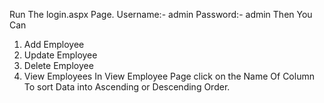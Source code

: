 Run The login.aspx Page.
Username:- admin
Password:- admin
Then You Can 
1) Add Employee
2) Update Employee
3) Delete Employee
4) View Employees
In View Employee Page click on the Name Of Column To sort Data into Ascending or Descending Order.
